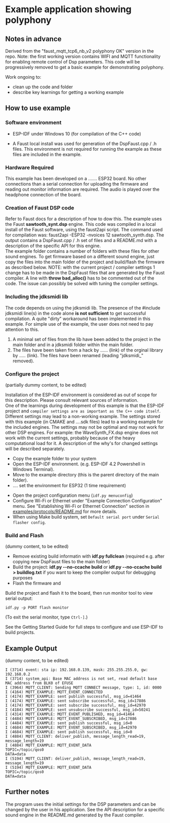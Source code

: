 # Example application showing polyphony

## Notes in advance
Derived from the "faust_mqtt_tcp6_nb_v2 polyphony OK" version in the repo.
Note: the first working version contains WIFI and MQTT functionality for enabling remote control of Dsp parameters. This code will be progressively removed to get a basic example for demonstrating polyphony.

Work ongoing to:
- clean up the code and folder
- describe key learnings for getting a working example


## How to use example

### Software environment

- ESP-IDF under Windows 10 (for compilation of the C++ code)

- A Faust local install was used for generation of the DspFaust.cpp / .h files.  This environment is not required for running the example as these files are included in the example.   

### Hardware Required

This example has been developed on a ....... ESP32 board. No other connections than a serial connection for uploading the firmware and reading out monitor information are required. The audio is played over the headphone connection of the board.

### Creation of Faust DSP code

Refer to Faust docs for a description of how to dow this.
The example uses the Faust **sawtooth_synt.dsp** engine. This code was compiled in a local install of the Faust software, using the faust2api script. The command used for compilation was:  faust2api -ESP32 -nvoices 12 sawtooth_synth.dsp.  The output contains a DspFaust.cpp / .h set of files and a README.md with a description of the specific API for this engine.  
The example folder contains a number of folders with these files for other sound engines. To get firmware based on a different sound engine, just copy the files into the main folder of the project and build/flash the firmware as described below. 
NOTE: with the current project / compiler settings 1 change has to be made in the DspFaust files that are generated by the Faust compiler. A line with **throw bad_alloc()** has to be commented out of the code. The issue can possibly be solved with tuning the compiler settings.

### Including the jdksmidi lib

The code depends on using the jdksmidi lib.  The presence of the #include jdksmidi line(s) in the code alone **is not sufficient** to get successful compilation. A quite "dirty" workaround has been implemented in this example. For simple use of the example, the user does not need to pay attention to this. 

1. A minimal set of files from the lib have been added to the project in the main folder and in a jdksmidi folder within the main folder.
2. The files have been taken from a hack by ......  (link) of the orginal library by ..... (link). The files have been renamed (leading "jdksmidi_" removed).





### Configure the project
(partially dummy content, to be edited)

Installation of the ESP-IDF environment is considered as out of scope for this description. Please consult relevant sources of information.  
One of the learnings during development of this example is that the ESP-IDF project and `compiler settings are as important as the C++ code itself`. Different settings may lead to a non-working example. The settings stored with this example (in CMAKE and ....sdk files)  lead to a working example for the included engines. The settings may not be optimal and may not work for other DSP engines. For example: the WaveSynth_FX.dsp engine does not work with the current settings, probably because of the heavy computational load for it. A description of the why's for changed settings will be described separately.


- Copy the example folder to your system
- Open the ESP-IDF environment. (e.g. ESP-IDF 4.2 Powershell in Windows Terminal).
- Move to the example directory (this is the parent directory of the main folder).
- .... set the environment for ESP32  (1 time requirement)

* Open the project configuration menu (`idf.py menuconfig`)
* Configure Wi-Fi or Ethernet under "Example Connection Configuration" menu. See "Establishing Wi-Fi or Ethernet Connection" section in [examples/protocols/README.md](../../README.md) for more details.
* When using Make build system, set `Default serial port` under `Serial flasher config`.

### Build and Flash
(dummy content, to be edited)


- Remove existing build informatin with **idf.py fullclean** (required e.g. after copying new DspFaust files to the main folder) 
- Build the project: **idf.py --no-ccache build** or **idf.py --no-ccache build > buildlog.txt** if you want to keep the compiler output for debugging purposes
- Flash the firmware and  

Build the project and flash it to the board, then run monitor tool to view serial output:

```
idf.py -p PORT flash monitor
```

(To exit the serial monitor, type ``Ctrl-]``.)

See the Getting Started Guide for full steps to configure and use ESP-IDF to build projects.

## Example Output
(dummy content, to be edited)
```
I (3714) event: sta ip: 192.168.0.139, mask: 255.255.255.0, gw: 192.168.0.2
I (3714) system_api: Base MAC address is not set, read default base MAC address from BLK0 of EFUSE
I (3964) MQTT_CLIENT: Sending MQTT CONNECT message, type: 1, id: 0000
I (4164) MQTT_EXAMPLE: MQTT_EVENT_CONNECTED
I (4174) MQTT_EXAMPLE: sent publish successful, msg_id=41464
I (4174) MQTT_EXAMPLE: sent subscribe successful, msg_id=17886
I (4174) MQTT_EXAMPLE: sent subscribe successful, msg_id=42970
I (4184) MQTT_EXAMPLE: sent unsubscribe successful, msg_id=50241
I (4314) MQTT_EXAMPLE: MQTT_EVENT_PUBLISHED, msg_id=41464
I (4484) MQTT_EXAMPLE: MQTT_EVENT_SUBSCRIBED, msg_id=17886
I (4484) MQTT_EXAMPLE: sent publish successful, msg_id=0
I (4684) MQTT_EXAMPLE: MQTT_EVENT_SUBSCRIBED, msg_id=42970
I (4684) MQTT_EXAMPLE: sent publish successful, msg_id=0
I (4884) MQTT_CLIENT: deliver_publish, message_length_read=19, message_length=19
I (4884) MQTT_EXAMPLE: MQTT_EVENT_DATA
TOPIC=/topic/qos0
DATA=data
I (5194) MQTT_CLIENT: deliver_publish, message_length_read=19, message_length=19
I (5194) MQTT_EXAMPLE: MQTT_EVENT_DATA
TOPIC=/topic/qos0
DATA=data
```
## Further notes

The program uses the initial settings for the DSP parameters and can be changed by the user in his application. See the API description for a specific sound engine in the README.md generated by the Faust compiler. 

